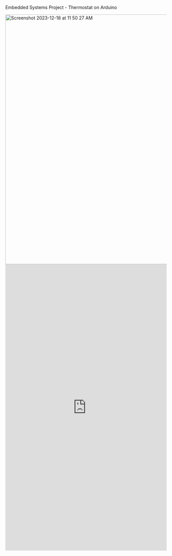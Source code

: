 Embedded Systems Project - Thermostat on Arduino


<img width="781" alt="Screenshot 2023-12-18 at 11 50 27 AM" src="https://github.com/mjsipes/ee109Project/assets/112009393/f635e6a8-693e-4a29-98db-73f3ddf6dc0f">

<div style="padding:177.78% 0 0 0;position:relative;"><iframe src="https://player.vimeo.com/video/895952753?badge=0&amp;autopause=0&amp;player_id=0&amp;app_id=58479" frameborder="0" allow="autoplay; fullscreen; picture-in-picture" style="position:absolute;top:0;left:0;width:100%;height:100%;" title="IMG_9130 2"></iframe></div><script src="https://player.vimeo.com/api/player.js"></script>

